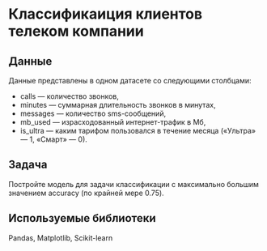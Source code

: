 # Классификаиция клиентов телеком компании
## Данные
Данные представлены в одном датасете со следующими столбцами:
* сalls — количество звонков,
* minutes — суммарная длительность звонков в минутах,
* messages — количество sms-сообщений,
* mb_used — израсходованный интернет-трафик в Мб,
* is_ultra — каким тарифом пользовался в течение месяца («Ультра» — 1, «Смарт» — 0).
## Задача
Постройте модель для задачи классификации с максимально большим значением accuracy (по крайней мере 0.75).

## Используемые библиотеки
Pandas, Matplotlib, Scikit-learn
